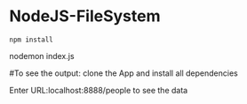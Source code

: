 # NodeJS-FileSystem

`npm install`
 
 nodemon index.js
 
 #To see the output:
 clone the App and install all dependencies
 
 Enter URL:localhost:8888/people to see the data

